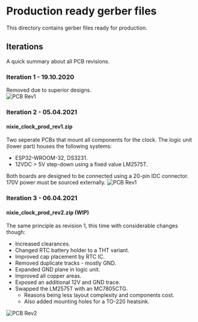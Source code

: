 # Production ready gerber files
This directory contains gerber files ready for production.

## Iterations
A quick summary about all PCB revisions.
### Iteration 1 - 19.10.2020
Removed due to superior designs.  
![PCB Rev1](https://i.imgur.com/5bnLabF.png)

### Iteration 2 - 05.04.2021
#### nixie_clock_prod_rev1.zip
Two seperate PCBs that mount all components for the clock.
The logic unit (lower part) houses the following systems:
- ESP32-WROOM-32, DS3231.
- 12VDC > 5V step-down using a fixed value LM2575T.

Both boards are designed to be connected using a 20-pin IDC connector.  
170V power must be sourced externally.
![PCB Rev1](https://i.imgur.com/M2vcEAB.png)

### Iteration 3 - 06.04.2021
#### nixie_clock_prod_rev2.zip (WIP)
The same principle as revision 1, this time with considerable changes though:
- Increased clearances.
- Changed RTC battery holder to a THT variant.
- Improved cap placement by RTC IC.
- Removed duplicate tracks - mostly GND.
- Expanded GND plane in logic unit.
- Improved all copper areas.
- Exposed an additional 12V and GND trace.
- Swapped the LM2575T with an MC7805CTG.
  - Reasons being less layout complexity and components cost.
  - Also added mounting holes for a TO-220 heatsink.  

![PCB Rev2](https://i.imgur.com/CQF3Qro.png)
